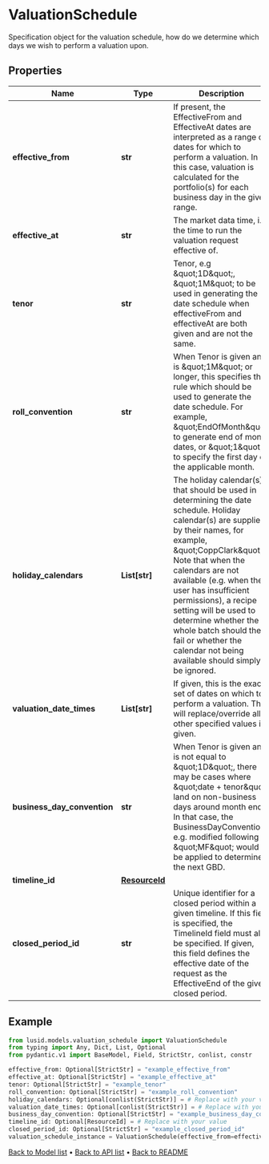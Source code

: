 # ValuationSchedule

Specification object for the valuation schedule, how do we determine which days we wish to perform a valuation upon.
## Properties
Name | Type | Description | Notes
------------ | ------------- | ------------- | -------------
**effective_from** | **str** | If present, the EffectiveFrom and EffectiveAt dates are interpreted as a range of dates for which to perform a valuation. In this case, valuation is calculated for the portfolio(s) for each business day in the given range. | [optional] 
**effective_at** | **str** | The market data time, i.e. the time to run the valuation request effective of. | [optional] 
**tenor** | **str** | Tenor, e.g \&quot;1D\&quot;, \&quot;1M\&quot; to be used in generating the date schedule when effectiveFrom and effectiveAt are both given and are not the same. | [optional] 
**roll_convention** | **str** | When Tenor is given and is \&quot;1M\&quot; or longer, this specifies the rule which should be used to generate the date schedule.   For example, \&quot;EndOfMonth\&quot; to generate end of month dates, or \&quot;1\&quot; to specify the first day of the applicable month. | [optional] 
**holiday_calendars** | **List[str]** | The holiday calendar(s) that should be used in determining the date schedule. Holiday calendar(s) are supplied by their names, for example, \&quot;CoppClark\&quot;.  Note that when the calendars are not available (e.g. when the user has insufficient permissions),  a recipe setting will be used to determine whether the whole batch should then fail or whether the calendar not being available should simply be ignored. | [optional] 
**valuation_date_times** | **List[str]** | If given, this is the exact set of dates on which to perform a valuation. This will replace/override all other specified values if given. | [optional] 
**business_day_convention** | **str** | When Tenor is given and is not equal to \&quot;1D\&quot;, there may be cases where \&quot;date + tenor\&quot; land on non-business days around month end. In that case, the BusinessDayConvention, e.g. modified following \&quot;MF\&quot; would be applied to determine the next GBD. | [optional] 
**timeline_id** | [**ResourceId**](ResourceId.md) |  | [optional] 
**closed_period_id** | **str** | Unique identifier for a closed period within a given timeline. If this field is specified, the TimelineId field must also be specified. If given, this field defines the effective date of the request as the EffectiveEnd of the given closed period. | [optional] 
## Example

```python
from lusid.models.valuation_schedule import ValuationSchedule
from typing import Any, Dict, List, Optional
from pydantic.v1 import BaseModel, Field, StrictStr, conlist, constr

effective_from: Optional[StrictStr] = "example_effective_from"
effective_at: Optional[StrictStr] = "example_effective_at"
tenor: Optional[StrictStr] = "example_tenor"
roll_convention: Optional[StrictStr] = "example_roll_convention"
holiday_calendars: Optional[conlist(StrictStr)] = # Replace with your value
valuation_date_times: Optional[conlist(StrictStr)] = # Replace with your value
business_day_convention: Optional[StrictStr] = "example_business_day_convention"
timeline_id: Optional[ResourceId] = # Replace with your value
closed_period_id: Optional[StrictStr] = "example_closed_period_id"
valuation_schedule_instance = ValuationSchedule(effective_from=effective_from, effective_at=effective_at, tenor=tenor, roll_convention=roll_convention, holiday_calendars=holiday_calendars, valuation_date_times=valuation_date_times, business_day_convention=business_day_convention, timeline_id=timeline_id, closed_period_id=closed_period_id)

```

[Back to Model list](../README.md#documentation-for-models) &#8226; [Back to API list](../README.md#documentation-for-api-endpoints) &#8226; [Back to README](../README.md)

